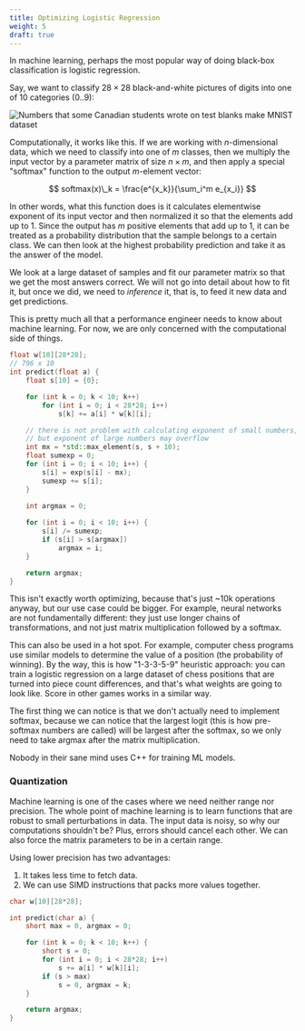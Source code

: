 ```yaml
---
title: Optimizing Logistic Regression
weight: 5
draft: true
---
```


In machine learning, perhaps the most popular way of doing black-box classification is logistic regression.

Say, we want to classify $28 \times 28$ black-and-white pictures of digits into one of 10 categories (0..9):

![Numbers that some Canadian students wrote on test blanks make MNIST dataset](../img/mnist.png)

Computationally, it works like this. If we are working with $n$-dimensional data, which we need to classify into one of $m$ classes, then we multiply the input vector by a parameter matrix of size $n \times m$, and then apply a special "softmax" function to the output $m$-element vector:

$$
softmax(x)\_k = \frac{e^{x_k}}{\sum_i^m e_{x_i}}
$$

In other words, what this function does is it calculates elementwise exponent of its input vector and then normalized it so that the elements add up to 1. Since the output has $m$ positive elements that add up to 1, it can be treated as a probability distribution that the sample belongs to a certain class. We can then look at the highest probability prediction and take it as the answer of the model.

We look at a large dataset of samples and fit our parameter matrix so that we get the most answers correct. We will not go into detail about how to fit it, but once we did, we need to *inference* it, that is, to feed it new data and get predictions.

This is pretty much all that a performance engineer needs to know about machine learning. For now, we are only concerned with the computational side of things.

```c++
float w[10][28*28];
// 796 x 10
int predict(float a) {
    float s[10] = {0};

    for (int k = 0; k < 10; k++)
        for (int i = 0; i < 28*28; i++)
            s[k] += a[i] * w[k][i];

    // there is not problem with calculating exponent of small numbers,
    // but exponent of large numbers may overflow
    int mx = *std::max_element(s, s + 10);
    float sumexp = 0;
    for (int i = 0; i < 10; i++) {
        s[i] = exp(s[i] - mx);
        sumexp += s[i];
    }

    int argmax = 0;
    
    for (int i = 0; i < 10; i++) {
        s[i] /= sumexp;
        if (s[i] > s[argmax])
            argmax = i;
    }

    return argmax;
}
```

This isn't exactly worth optimizing, because that's just ~10k operations anyway, but our use case could be bigger. For example, neural networks are not fundamentally different: they just use longer chains of transformations, and not just matrix multiplication followed by a softmax.

This can also be used in a hot spot. For example, computer chess programs use similar models to determine the value of a position (the probability of winning). By the way, this is how "1-3-3-5-9" heuristic approach: you can train a logistic regression on a large dataset of chess positions that are turned into piece count differences, and that's what weights are going to look like. Score in other games works in a similar way.

The first thing we can notice is that we don't actually need to implement softmax, because we can notice that the largest logit (this is how pre-softmax numbers are called) will be largest after the softmax, so we only need to take argmax after the matrix multiplication.

Nobody in their sane mind uses C++ for training ML models.

### Quantization

Machine learning is one of the cases where we need neither range nor precision. The whole point of machine learning is to learn functions that are robust to small perturbations in data. The input data is noisy, so why our computations shouldn't be? Plus, errors should cancel each other. We can also force the matrix parameters to be in a certain range.

Using lower precision has two advantages:

1. It takes less time to fetch data.
2. We can use SIMD instructions that packs more values together.

```c++
char w[10][28*28];

int predict(char a) {
    short max = 0, argmax = 0;

    for (int k = 0; k < 10; k++) {
        short s = 0;
        for (int i = 0; i < 28*28; i++)
            s += a[i] * w[k][i];
        if (s > max)
            s = 0, argmax = k;
    }

    return argmax;
}
```

